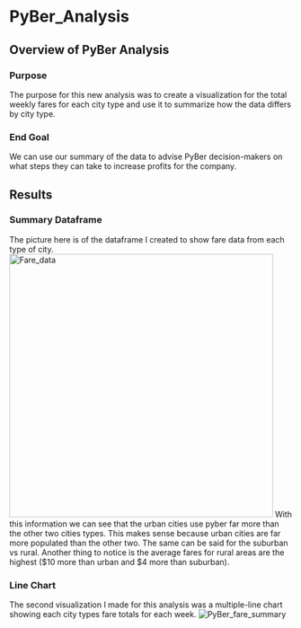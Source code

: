 # PyBer_Analysis

## Overview of PyBer Analysis
  ### Purpose
  The purpose for this new analysis was to create a visualization for the total weekly fares for each city type and use it to summarize how the data differs by city   type. 
  ### End Goal
  We can use our summary of the data to advise PyBer decision-makers on what steps they can take to increase profits for the company.

 ## Results 
  ### Summary Dataframe
  The picture here is of the dataframe I created to show fare data from each type of city. 
  <img width="469" alt="Fare_data" src="https://user-images.githubusercontent.com/114922260/201265472-d336e485-4f1c-40f1-8c6c-824e31de0ae3.png">
  With this information we can see that the urban cities use pyber far more than the other two cities types. This makes sense because urban cities are far more populated than the other two. The same can be said for the suburban vs rural. Another thing to notice is the average fares for rural areas are the highest ($10 more than urban and $4 more than suburban).
  ### Line Chart
  The second visualization I made for this analysis was a multiple-line chart showing each city types fare totals for each week. 
  ![PyBer_fare_summary](https://user-images.githubusercontent.com/114922260/201266836-276bc0af-8df7-432b-a47a-d5c877fc9355.png)
